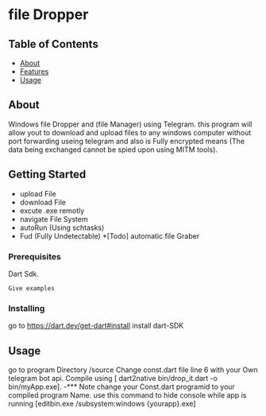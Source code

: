 # file Dropper

## Table of Contents

- [About](#about)
- [Features](#getting_started)
- [Usage](#usage)


## About <a name = "about"></a>

Windows file Dropper and (file Manager)  using Telegram.
this program will allow yout to download and upload files to any windows computer without port forwarding useing telegram  and also is Fully encrypted means (The data being exchanged cannot be spied upon using MITM tools).

## Getting Started <a name = "getting_started"></a>

* upload File
* download File
* excute .exe remotly
* navigate File System
* autoRun (Using schtasks)
* Fud (Fully Undetectable)
*[Todo] automatic file Graber



### Prerequisites

Dart Sdk.


```
Give examples
```

### Installing
go to https://dart.dev/get-dart#install
install dart-SDK

## Usage <a name = "usage"></a>
go to program Directory /source
Change const.dart file line 6 with your Own telegram bot api.
Compile using  [ dart2native bin/drop_it.dart -o bin/myApp.exe].
-*** Note change your Const.dart programid to your compiled program Name.
use this command to hide console while app is running [editbin.exe /subsystem:windows {yourapp}.exe]



